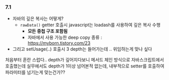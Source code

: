 
### 7.1
- 자바의 깊은 복사는 어떻게?
	- `rawData()` getter 호출시 javascript는 loadash를 사용하여 깊은 복사 수행 
		- **모든 중첩 구조 포함됨**
		- 자바에서 사용 가능한 deep copy 종류 : https://myborn.tistory.com/23
- 그리고 setUsage(..) 호출시 3 depth는 들어가는데 .. 위임하는게 맞나 싶다

처음부터 혼란 스럽다.. depth가 깊어지다보니
메서드 체인 방식으로 자바스크립트에서 호출했는데
실무에서도 depth가 1이상 넘어본적 없는데, 
내부적으로 setter를 호출하여 파라미터를 넘기는게 맞는건가??


### 